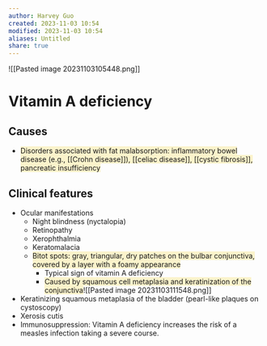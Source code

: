 ```yaml
---
author: Harvey Guo
created: 2023-11-03 10:54
modified: 2023-11-03 10:54
aliases: Untitled
share: true
---
```

![[Pasted image 20231103105448.png]]
# Vitamin A deficiency
## Causes
- <span style="background:rgba(240, 200, 0, 0.2)">Disorders associated with fat malabsorption: inflammatory bowel disease (e.g., [[Crohn disease]]), [[celiac disease]], [[cystic fibrosis]], pancreatic insufficiency</span>
## Clinical features
- Ocular manifestations
	- Night blindness (nyctalopia)
	- Retinopathy
	- Xerophthalmia
	- Keratomalacia
	- <span style="background:rgba(240, 200, 0, 0.2)">Bitot spots: gray, triangular, dry patches on the bulbar conjunctiva, covered by a layer with a foamy appearance </span>
		- Typical sign of vitamin A deficiency
		- <span style="background:rgba(240, 200, 0, 0.2)">Caused by squamous cell metaplasia and keratinization of the conjunctiva</span>![[Pasted image 20231103111548.png]]
- Keratinizing squamous metaplasia of the bladder (pearl-like plaques on cystoscopy)
- Xerosis cutis
- Immunosuppression: Vitamin A deficiency increases the risk of a measles infection taking a severe course.
